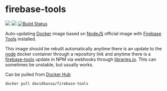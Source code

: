 # firebase-tools
[![](https://images.microbadger.com/badges/image/davidkassa/firebase-tools.svg)](https://microbadger.com/images/davidkassa/firebase-tools "Get your own image badge on microbadger.com") [![](https://images.microbadger.com/badges/commit/davidkassa/firebase-tools.svg)](https://microbadger.com/images/davidkassa/firebase-tools "Get your own commit badge on microbadger.com") [![Build Status](https://travis-ci.org/davidkassa/firebase-tools.svg?branch=master)](https://travis-ci.org/davidkassa/firebase-tools)

Auto-updating [Docker](https://www.docker.com/) image based on [NodeJS](https://nodejs.org) official image with [Firebase Tools](https://firebase.google.com/docs/hosting/quickstart) installed.

This image should be rebuilt automatically anytime there is an update to the [node](https://hub.docker.com/_/node/) docker container through a repository link and anytime there is a [firebase-tools](https://www.npmjs.com/package/firebase-tools) update in NPM via webhooks through [libraries.io](https://libraries.io). This can sometimes be unstable, but usually works.

Can be pulled from [Docker Hub](https://hub.docker.com/r/davidkassa/firebase-tools/) 
```docker
docker pull davidkassa/firebase-tools
```
